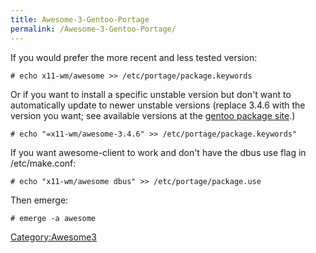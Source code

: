 ```yaml
---
title: Awesome-3-Gentoo-Portage
permalink: /Awesome-3-Gentoo-Portage/
---
```


If you would prefer the more recent and less tested version:

`# echo x11-wm/awesome >> /etc/portage/package.keywords`

Or if you want to install a specific unstable version but don't want to automatically update to newer unstable versions (replace 3.4.6 with the version you want; see available versions at the [gentoo package site](http://packages.gentoo.org/package/x11-wm/awesome).)

`# echo "=x11-wm/awesome-3.4.6" >> /etc/portage/package.keywords"`

If you want awesome-client to work and don't have the dbus use flag in /etc/make.conf:

`# echo "x11-wm/awesome dbus" >> /etc/portage/package.use`

Then emerge:

`# emerge -a awesome`

[Category:Awesome3](/Category:Awesome3 "wikilink")